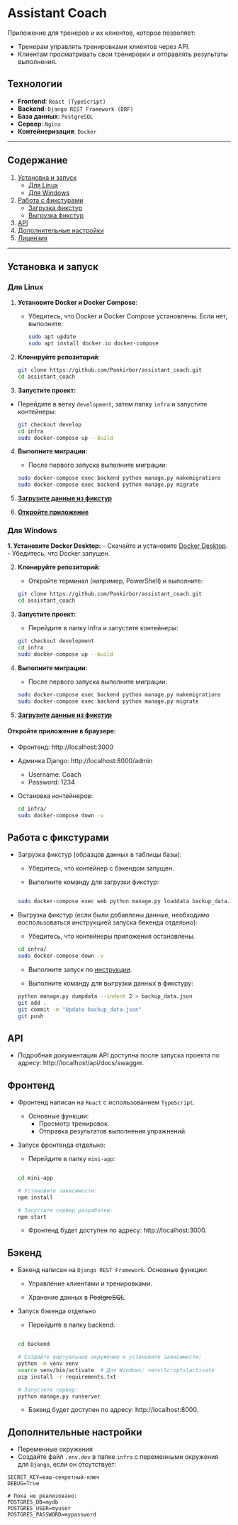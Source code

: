 # Assistant Coach

Приложение для тренеров и их клиентов, которое позволяет:
- Тренерам управлять тренировками клиентов через API.
- Клиентам просматривать свои тренировки и отправлять результаты выполнения.

## Технологии
- **Frontend**: ``React (TypeScript)``
- **Backend**: ``Django REST Framework (DRF)``
- **База данных**: `PostgreSQL`
- **Сервер**: `Nginx`
- **Контейнеризация**: `Docker`

---

## Содержание
1. [Установка и запуск](#установка-и-запуск)
   - [Для Linux](#для-linux)
   - [Для Windows](#для-windows)
2. [Работа с фикстурами](#работа-с-фикстурами)
   - [Загрузка фикстур](#загрузка-фикстур)
   - [Выгрузка фикстур](#выгрузка-фикстур)
3. [API](#api)
5. [Дополнительные настройки](#дополнительные-настройки)
6. [Лицензия](#лицензия)


---

## Установка и запуск

### Для Linux

1. **Установите Docker и Docker Compose**:
   - Убедитесь, что Docker и Docker Compose установлены. Если нет, выполните:
     ```bash
     sudo apt update
     sudo apt install docker.io docker-compose
     ```

2. **Клонируйте репозиторий**:
   ```bash
   git clone https://github.com/Pankirbor/assistant_coach.git
   cd assistant_coach
   ```
3. **Запустите проект:**
 - Перейдите в ветку `development`, затем папку `infra` и запустите контейнеры:

    ```bash
    git checkout develop
    cd infra
    sudo docker-compose up --build
    ```
4. **Выполните миграции:**
    - После первого запуска выполните миграции:

    ```bash
    sudo docker-compose exec backend python manage.py makemigrations
    sudo docker-compose exec backend python manage.py migrate
    ```
5. **[Загрузите данные из фикстур](#работа-с-фикстурами)**
6. **[Откройте приложение](#откройте-приложение-в-браузере)**

### Для Windows
**1. Установите Docker Desktop:**
    - Скачайте и установите [Docker Desktop](https://www.docker.com/products/docker-desktop).
    - Убедитесь, что Docker запущен.

2. **Клонируйте репозиторий:**
    - Откройте терминал (например, PowerShell) и выполните:

    ```bash
    git clone https://github.com/Pankirbor/assistant_coach.git
    cd assistant_coach
    ```
3. **Запустите проект:**
    - Перейдите в папку infra и запустите контейнеры:

    ```bash
    git checkout development
    cd infra
    sudo docker-compose up --build
    ```
4. **Выполните миграции:**
    - После первого запуска выполните миграции:

    ```bash
    sudo docker-compose exec backend python manage.py makemigrations
    sudo docker-compose exec backend python manage.py migrate
    ```
5. **[Загрузите данные из фикстур](#работа-с-фикстурами)**

#### Откройте приложение в браузере:
- Фронтенд: http://localhost:3000

- Админка Django: http://localhost:8000/admin
    - Username: Coach
    - Password: 1234
- Остановка контейнеров:
    ```bash
    cd infra/
    sudo docker-compose down -v
    ```

## Работа с фикстурами
- Загрузка фикстур (образцов данных в таблицы базы):
    - Убедитесь, что контейнер с бэкендом запущен.

    - Выполните команду для загрузки фикстур:

    ```bash

    sudo docker-compose exec web python manage.py loaddata backup_data.json
    ```

- Выгрузка фикстур (если были добавлены данные, необходимо воспользоваться инструкцией запуска бекенда отдельно):
    - Убедитесь, что контейнеры приложения остановлены.
    ```bash
    cd infra/
    sudo docker-compose down -v
    ```
    - Выполните запуск по [инструкции](#бэкенд).

    - Выполните команду для выгрузки данных в фикстуру:

    ```bash
    python manage.py dumpdata --indent 2 > backup_data.json
    git add .
    git commit -m "Update backup_data.json"
    git push
    ```
## API
- Подробная документация API доступна после запуска проекта по адресу:
http://localhost/api/docs/swagger.

## Фронтенд
- Фронтенд написан на `React` с использованием `TypeScript`.
    - Основные функции:
        - Просмотр тренировок.
        - Отправка результатов выполнения упражнений.

- Запуск фронтенда отдельно:
    - Перейдите в папку `mini-app`:

    ```bash

    cd mini-app

    # Установите зависимости:
    npm install

    # Запустите сервер разработки:
    npm start
    ```
    - Фронтенд будет доступен по адресу: http://localhost:3000.

## Бэкенд
- Бэкенд написан на `Django REST Framework`. Основные функции:

    - Управление клиентами и тренировками.

    - Хранение данных в <del>PostgreSQL</del>.

- Запуск бэкенда отдельно
    - Перейдите в папку backend:

    ```bash

    cd backend

    # Создайте виртуальное окружение и установите зависимости:
    python -m venv venv
    source venv/bin/activate  # Для Windows: venv\Scripts\activate
    pip install -r requirements.txt

    # Запустите сервер:
    python manage.py runserver
    ```
    - Бэкенд будет доступен по адресу: http://localhost:8000.

## Дополнительные настройки
- Переменные окружения
- Создайте файл `.env.dev` в папке `infra` с переменными окружения для `Django`, если он отсутствует:

```env
SECRET_KEY=ваш-секретный-ключ
DEBUG=True

# Пока не реализовано:
POSTGRES_DB=mydb
POSTGRES_USER=myuser
POSTGRES_PASSWORD=mypassword
```
